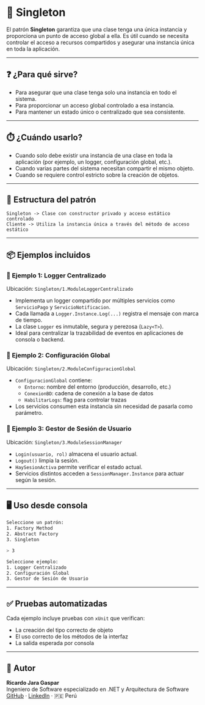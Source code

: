 # 🧱 Singleton

El patrón **Singleton** garantiza que una clase tenga una única instancia y proporciona un punto de acceso global a ella. Es útil cuando se necesita controlar el acceso a recursos compartidos y asegurar una instancia única en toda la aplicación.

---

## ❓ ¿Para qué sirve?
- Para asegurar que una clase tenga solo una instancia en todo el sistema.
- Para proporcionar un acceso global controlado a esa instancia.
- Para mantener un estado único o centralizado que sea consistente.

---

## ⏱️ ¿Cuándo usarlo?
- Cuando solo debe existir una instancia de una clase en toda la aplicación (por ejemplo, un logger, configuración global, etc.).
- Cuando varias partes del sistema necesitan compartir el mismo objeto.
- Cuando se requiere control estricto sobre la creación de objetos.

---

## 📁 Estructura del patrón

```
Singleton -> Clase con constructor privado y acceso estático controlado
Cliente -> Utiliza la instancia única a través del método de acceso estático
```

---

## 📦 Ejemplos incluidos

### 🧪 Ejemplo 1: Logger Centralizado
Ubicación: `Singleton/1.ModuleLoggerCentralizado`

- Implementa un logger compartido por múltiples servicios como `ServicioPago` y `ServicioNotificacion`.
- Cada llamada a `Logger.Instance.Log(...)` registra el mensaje con marca de tiempo.
- La clase `Logger` es inmutable, segura y perezosa (`Lazy<T>`).
- Ideal para centralizar la trazabilidad de eventos en aplicaciones de consola o backend.

### 🧪 Ejemplo 2: Configuración Global  
Ubicación: `Singleton/2.ModuleConfiguracionGlobal`
- `ConfiguracionGlobal` contiene:
  - `Entorno`: nombre del entorno (producción, desarrollo, etc.)
  - `ConexionBD`: cadena de conexión a la base de datos
  - `HabilitarLogs`: flag para controlar trazas
- Los servicios consumen esta instancia sin necesidad de pasarla como parámetro.

### 🧪 Ejemplo 3: Gestor de Sesión de Usuario  
Ubicación: `Singleton/3.ModuleSessionManager`

- `Login(usuario, rol)` almacena el usuario actual.
- `Logout()` limpia la sesión.
- `HaySesionActiva` permite verificar el estado actual.
- Servicios distintos acceden a `SessionManager.Instance` para actuar según la sesión.

---

## 🖥️ Uso desde consola

```bash
Seleccione un patrón:
1. Factory Method
2. Abstract Factory 
3. Singleton

> 3

Seleccione ejemplo:
1. Logger Centralizado
2. Configuración Global 
3. Gestor de Sesión de Usuario  
```

---

## ✅ Pruebas automatizadas

Cada ejemplo incluye pruebas con `xUnit` que verifican:
- La creación del tipo correcto de objeto
- El uso correcto de los métodos de la interfaz
- La salida esperada por consola

---

## 👤 Autor

**Ricardo Jara Gaspar**  
Ingeniero de Software especializado en .NET y Arquitectura de Software  
[GitHub](https://github.com/RJARAG-92) · [LinkedIn](https://www.linkedin.com/in/ricardo-jara-gaspar-b7a515265/) · 🇵🇪 Perú